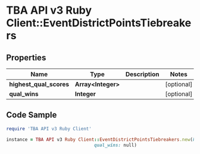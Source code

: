 # TBA API v3 Ruby Client::EventDistrictPointsTiebreakers

## Properties

Name | Type | Description | Notes
------------ | ------------- | ------------- | -------------
**highest_qual_scores** | **Array&lt;Integer&gt;** |  | [optional] 
**qual_wins** | **Integer** |  | [optional] 

## Code Sample

```ruby
require 'TBA API v3 Ruby Client'

instance = TBA API v3 Ruby Client::EventDistrictPointsTiebreakers.new(highest_qual_scores: null,
                                 qual_wins: null)
```



